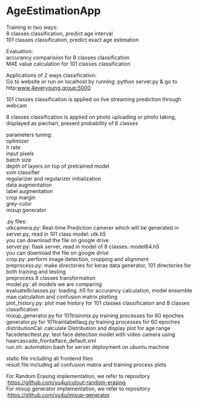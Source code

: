 # AgeEstimationApp
Training in two ways:  
8 classes classification, predict age interval  
101 classes classification, predict exact age estimation  

Evaluation:  
accurancy comparision for 8 classes classification   
MAE value calculation for 101 classes classification   

Applications of 2 ways classification:  
Go to website or run on localhost by running: python server.py & go to http:www.4everyoung.group:5000  

101 classes classification is applied on live streaming prediction through webcam  

8 classes classification is applied on photo uploading or photo taking, displayed as piechart, present probability of 8 classes  

parameters tuning:  
optimizer  
lr rate  
input pixels  
batch size  
depth of layers on top of pretrained model  
svm classifier  
regularizer and regularizer initialization  
data augmentation  
label augmentation  
crop margin  
grey-color  
mixup generator  

.py files:    
utkcamera.py: Real-time Prediction camerer which will be generated in server.py, read in 101 class model: utk.h5  
you can download the file on google drive  
server.py: flask server, read in model of 8 classes: model64.h5  
you can download the file on google drive  
crop.py: perform image detection, cropping and alignment  
preprocess.py: make directories for keras data generator, 101 directories for both training and testing  
               preprocess 8 classes transformation  
model.py: all models we are comparing  
evaluate8classes.py: loading .h5 for accurancy calculation, model ensemble mae calculation and confusion matrix plotting  
plot_history.py: plot mae history for 101 classes classification and 8 classes classification  
mixup_generator.py for 101trainmix.py training processes for 60 epoches  
generator.py for 101trainlabellaug.py training processes for 60 epoches  
distributionCal: calculate Distribution and display plot for age range  
facedetecttest.py: test face detection model with video camera using haarcascade_frontalface_default.xml  
run.sh: automation bash for server deployment on ubuntu machine  

static file including all frontend files  
result file including all confusion matrix and training process plots  

For Random Erasing implementation, we refer to repository :https://github.com/yu4u/cutout-random-erasing  
For mixup generator implementation, we refer to repository :https://github.com/yu4u/mixup-generator  
